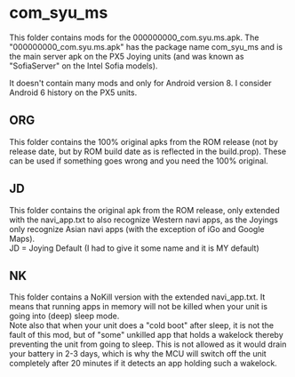 # com_syu_ms

This folder contains mods for the 000000000_com.syu.ms.apk.
The "000000000_com.syu.ms.apk" has the package name com_syu_ms and is the main server apk on the PX5 Joying units (and was known as "SofiaServer" on the Intel Sofia models).

It doesn't contain many mods and only for Android version 8. I consider Android 6 history on the PX5 units.

## ORG
This folder contains the 100% original apks from the ROM release (not by release date, but by ROM build date as is reflected in the build.prop). These can be used if something goes wrong and you need the 100% original.

## JD
This folder contains the original apk from the ROM release, only extended with the navi_app.txt to also recognize Western navi apps, as the Joyings only recognize Asian navi apps (with the exception of iGo and Google Maps).<br>
JD = Joying Default (I had to give it some name and it is MY default)

## NK
This folder contains a NoKill version with the extended navi_app.txt. It means that running apps in memory will not be killed when your unit is going into (deep) sleep mode.<br>
Note also that when your unit does a "cold boot" after sleep, it is not the fault of this mod, but of "some" unkilled app that holds a wakelock thereby preventing the unit from going to sleep. This is not allowed as it would drain your battery in 2-3 days, which is why the MCU will switch off the unit completely after 20 minutes if it detects an app holding such a wakelock.
